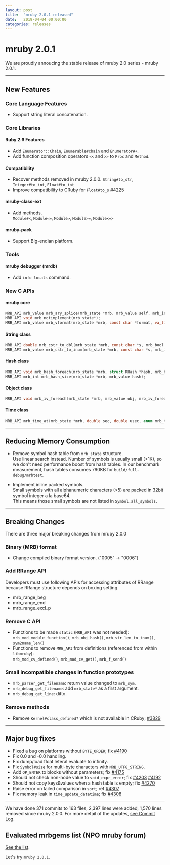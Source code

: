 ```yaml
---
layout: post
title:  "mruby 2.0.1 released"
date:   2019-04-04 00:00:00
categories: releases
---
```


# mruby 2.0.1

We are proudly annoucing the stable release of mruby 2.0 series - mruby 2.0.1.

---

## New Features

### Core Language Features

- Support string literal concatenation.

### Core Libraries

#### Ruby 2.6 Features

- Add ```Enumerator::Chain```, ```Enumerable#chain``` and ```Enumerator#+```.
- Add function composition operators ```<<``` and ```>>``` to ```Proc``` and ```Method```.

#### Compatibility

- Recover methods removed in mruby 2.0.0.
`String#to_str`, `Integer#to_int`, `Float#to_int`
- Improve compatibility to CRuby for `Float#to_s` [#4225](https://github.com/mruby/mruby/pull/4225)

#### mruby-class-ext

- Add methods.  
`Module#<`, `Module<=`, `Module>`, `Module>=`, `Module<=>`

#### mruby-pack

- Support Big-endian platform.

### Tools

#### mruby debugger (mrdb)

- Add `info locals` command.

### New C APIs

#### mruby core

```c
MRB_API mrb_value mrb_ary_splice(mrb_state *mrb, mrb_value self, mrb_int head, mrb_int len, mrb_value rpl);
MRB_API void mrb_notimplement(mrb_state*);
MRB_API mrb_value mrb_vformat(mrb_state *mrb, const char *format, va_list ap);
```

#### String class

```c
MRB_API double mrb_cstr_to_dbl(mrb_state *mrb, const char *s, mrb_bool badcheck);
MRB_API mrb_value mrb_cstr_to_inum(mrb_state *mrb, const char *s, mrb_int base, mrb_bool badcheck);
```

#### Hash class

```c
MRB_API void mrb_hash_foreach(mrb_state *mrb, struct RHash *hash, mrb_hash_foreach_func *func, void *p);
MRB_API mrb_int mrb_hash_size(mrb_state *mrb, mrb_value hash);
```

#### Object class

```c
MRB_API void mrb_iv_foreach(mrb_state *mrb, mrb_value obj, mrb_iv_foreach_func *func, void *p);
```

#### Time class

```c
MRB_API mrb_time_at(mrb_state *mrb, double sec, double usec, enum mrb_timezone zone);
```

---

## Reducing Memory Consumption

- Remove symbol hash table from `mrb_state` structure.  
Use linear search instead. Number of symbols is usually small (<1K), so we don't need performance boost from hash tables. In our benchmark measurement, hash tables consumes 790KB for `build/full-debug/mrbtest`.

- Implement inline packed symbols.  
Small symbols with all alphanumeric characters (<5) are packed in 32bit symbol integer a la base64.  
This means those small symbols are not listed in `Symbol.all_symbols`.

---

## Breaking Changes

There are three major breaking changes from mruby 2.0.0

### Binary (MRB) format

- Change compiled binary format version. ("0005" -> "0006")

### Add RRange API

Developers must use following APIs for accessing attributes of RRange because RRange structure depends on boxing setting.

- mrb_range_beg
- mrb_range_end
- mrb_range_excl_p

### Remove C API

- Functions to be made `static` (`MRB_API` was not needed):  
`mrb_mod_module_function()`, `mrb_obj_hash()`, `mrb_str_len_to_inum()`, `sym2name_len()`
- Functions to remove `MRB_API` from definitions (referenced from within `libmruby`):  
`mrb_mod_cv_defined()`, `mrb_mod_cv_get()`, `mrb_f_send()`

### Small incompatible changes in function prototypes

- `mrb_parser_get_filename`: return value changed to `mrb_sym`.
- `mrb_debug_get_filename`: add `mrb_state*` as a first argument.
- `mrb_debug_get_line`: ditto.

### Remove methods

- Remove `Kernel#class_defined?` which is not available in CRuby; [#3829](https://github.com/mruby/mruby/issues/3829)

---

## Major bug fixes

- Fixed a bug on platforms without `BYTE_ORDER`; fix [#4190](https://github.com/mruby/mruby/issues/4190)
- Fix 0.0 and -0.0 handling.
- Fix dump/load float leteral evaluate to infinity.
- Fix `Symbol#size` for multi-byte characters with `MRB_UTF8_STRING`.
- Add `OP_ENTER` to blocks without parameters; fix [#4175](https://github.com/mruby/mruby/issues/4175)
- Should not check non-node value to `void_expr_error`; fix [#4203](https://github.com/mruby/mruby/issues/4175) [#4192](https://github.com/mruby/mruby/issues/4192)
- Should not copy keys&values when a hash table is empty; fix [#4270](https://github.com/mruby/mruby/issues/4270)
- Raise error on failed comparison in `sort`; ref [#4307](https://github.com/mruby/mruby/issues/4307)
- Fix memory leak in `time_update_datetime`; fix [#4308](https://github.com/mruby/mruby/issues/4308)

---

We have done 371 commits to 163 files, 2,397 lines were added, 1,570 lines removed since mruby 2.0.0. For more detail of the updates, [see Commit Log](https://github.com/mruby/mruby/compare/2.0.0...2.0.1).

## Evaluated mrbgems list (NPO mruby forum)

[See the list](http://forum.mruby.org/download/index201EN.html).

Let's try `mruby 2.0.1`.